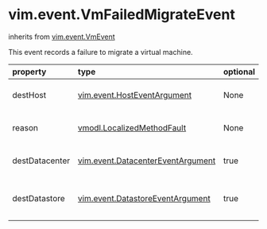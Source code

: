 vim.event.VmFailedMigrateEvent
==============================
inherits from [vim.event.VmEvent](docs/vim.event.VmEvent.md)


This event records a failure to migrate a virtual machine.

| property | type | optional | priv | desc |
|:---------|:-----|:---------|:-----|:-----|
| destHost | [vim.event.HostEventArgument](vim.event.HostEventArgument.md "vim.event.HostEventArgument") | None | None | The destination host. |
| reason | [vmodl.LocalizedMethodFault](vmodl.LocalizedMethodFault.md "vmodl.LocalizedMethodFault") | None | None | The reason for the failure. |
| destDatacenter | [vim.event.DatacenterEventArgument](vim.event.DatacenterEventArgument.md "vim.event.DatacenterEventArgument") | true | None | The destination datacenter |
| destDatastore | [vim.event.DatastoreEventArgument](vim.event.DatastoreEventArgument.md "vim.event.DatastoreEventArgument") | true | None | The destination primary datastore |


